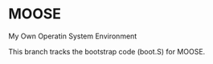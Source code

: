 MOOSE
=====

My Own Operatin System Environment

This branch tracks the bootstrap code (boot.S) for MOOSE.

